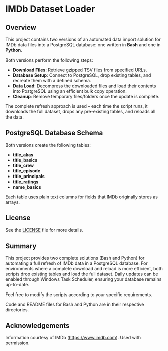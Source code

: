 # IMDb Dataset Loader

## Overview

This project contains two versions of an automated data import solution for IMDb data files into a PostgreSQL database: one written in **Bash** and one in **Python**.

Both versions perform the following steps:

- **Download Files**: Retrieve gzipped TSV files from specified URLs.
- **Database Setup**: Connect to PostgreSQL, drop existing tables, and recreate them with a defined schema.
- **Data Load**: Decompress the downloaded files and load their contents into PostgreSQL using an efficient bulk copy operation.
- **Cleanup**: Remove temporary files/folders once the update is complete.

The complete refresh approach is used – each time the script runs, it downloads the full dataset, drops any pre-existing tables, and reloads all the data.

## PostgreSQL Database Schema

Both versions create the following tables:

- **title_akas**
- **title_basics**
- **title_crew**
- **title_episode**
- **title_principals**
- **title_ratings**
- **name_basics**

Each table uses plain text columns for fields that IMDb originally stores as arrays.

## License

See the [LICENSE](LICENSE.txt) file for more details.

## Summary

This project provides two complete solutions (Bash and Python) for automating a full refresh of IMDb data in a PostgreSQL database. For environments where a complete download and reload is more efficient, both scripts drop existing tables and load the full dataset. Daily updates can be enabled through Windows Task Scheduler, ensuring your database remains up-to-date.

Feel free to modify the scripts according to your specific requirements.

Code and README files for Bash and Python are in their respective directories.

## Acknowledgements

Information courtesy of
IMDb
(https://www.imdb.com).
Used with permission.
